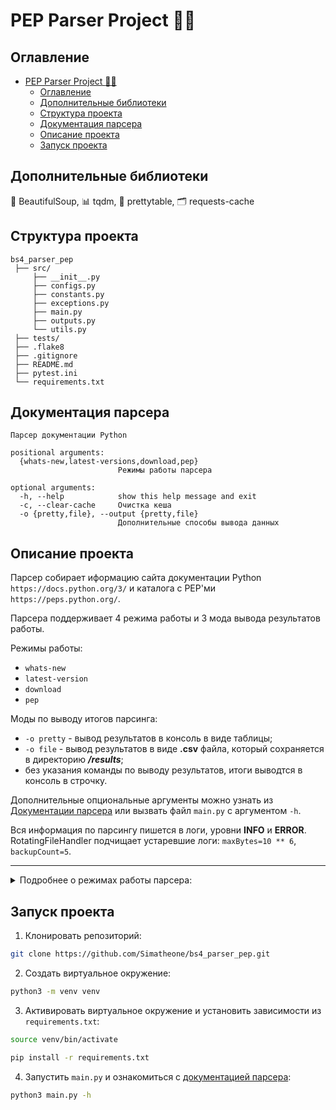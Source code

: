 # PEP Parser Project :male_detective:

## Оглавление
- [PEP Parser Project :male_detective:](#pep-parser-project-male_detective)
  - [Оглавление](#оглавление)
  - [Дополнительные библиотеки](#дополнительные-библиотеки)
  - [Структура проекта](#структура-проекта)
  - [Документация парсера](#документация-парсера)
  - [Описание проекта](#описание-проекта)
  - [Запуск проекта](#запуск-проекта)

## Дополнительные библиотеки
:stew: BeautifulSoup, :bar_chart: tqdm, :calendar: prettytable, :card_index_dividers: requests-cache

## Структура проекта
```
bs4_parser_pep
 ├── src/
     ├── __init__.py
     ├── configs.py
     ├── constants.py
     ├── exceptions.py
     ├── main.py
     ├── outputs.py
     └── utils.py
 ├── tests/
 ├── .flake8
 ├── .gitignore
 ├── README.md
 ├── pytest.ini
 └── requirements.txt
```

## Документация парсера
```
Парсер документации Python

positional arguments:
  {whats-new,latest-versions,download,pep}
                        Режимы работы парсера

optional arguments:
  -h, --help            show this help message and exit
  -c, --clear-cache     Очистка кеша
  -o {pretty,file}, --output {pretty,file}
                        Дополнительные способы вывода данных
```

## Описание проекта
Парсер собирает иформацию сайта документации Python ```https://docs.python.org/3/``` и каталога с PEP'ми ```https://peps.python.org/```.

Парсера поддерживает 4 режима работы и 3 мода вывода результатов работы.

Режимы работы:
- ```whats-new```
- ```latest-version```
- ```download```
- ```pep```

Моды по выводу итогов парсинга:
- ```-o pretty``` - вывод результатов в консоль в виде таблицы;
- ```-o file``` - вывод результатов в виде **.csv** файла, который сохраняется в директорию ***/results***;
- без указания команды по выводу результатов, итоги выводтся в консоль в строчку.

Дополнительные опциональные аргументы можно узнать из [Документации парсера](#документация-парсера) или вызвать файл ```main.py``` c аргументом ```-h```.

Вся информация по парсингу пишется в логи, уровни **INFO** и **ERROR**.
RotatingFileHandler подчищает устаревшие логи: ```maxBytes=10 ** 6```, ```backupCount=5```.

---
<details><summary>Подробнее о режимах работы парсера:</summary>
<p>

Режим работы ```whats-new``` сканирует страницу ```https://docs.python.org/3/```, раздел ***"Docs by version"***, и собирает ссылки на каждую версию ***Python***. Далее сканирует карточку каждой версии ***Python*** и выводит информацию: ссылка на статью, заголовок, редактор, автор.

```
Пример:

+----------------------------------------------+---------------------------+------------------------------------------------+
| Ссылка на статью                             | Заголовок                 | Редактор, Автор                                |
+----------------------------------------------+---------------------------+------------------------------------------------+
| https://docs.python.org/3/whatsnew/3.10.html | What’s New In Python 3.10 |  Release 3.10.5  Date July 18, 2022  Editor ...|
| ...                                          | ...                       |  ...                                           |
+----------------------------------------------+---------------------------+------------------------------------------------+
```
---

Режим работы ```latest-version``` сканирует страницу ```https://docs.python.org/3/```, раздел ***"Docs by version"*** и выводит информацию о **Python**: ссылку на документацию, версия и статус.

```
Пример:

+--------------------------------------+--------------+----------------+
| Ссылка на документацию               | Версия       | Статус         |
+--------------------------------------+--------------+----------------+
| https://docs.python.org/3.12/        | 3.12         | in development |
| ...                                  | ...          |  ...           |
| https://docs.python.org/3.9/         | 3.9          | stable         |
| ...                                  | ...          |  ...           |
+--------------------------------------+--------------+----------------+
```
---
Режим работы ```download``` сканирует страницу ```https://docs.python.org/3/download.html``` и скачивает PDF-файл документации zip-архивом. Архив сохраняется в директорию ***/downloads***.

---
Режим работы ```pep``` сканирует страницу ```https://peps.python.org/```, собирает статусы всех **PEP**'ов, ссылки на каждый **PEP** и подсчитывает общее количество **PEP**'ов.
Так как статусы на общей странице **PEP**'ов различаются со статусом в карточке каждого **PEP**'a, парсер дополнительно проходит по карточке каждого **PEP**'a и собирает его статус, параллельно сравнивая со статусом из общей таблицы с **PEP**'ми. Если статусы различиются, то информация записывается в логи, уровень **INFO**.

```
Пример:

Несовпадающие статусы:
https://www.python.org/dev/peps/pep-number
Статус в карточке: Superseded
Ожидаемые статусы: ['Accepted', 'Active']
```
---
</p>
</details>


## Запуск проекта
1. Клонировать репозиторий:
```bash
git clone https://github.com/Simatheone/bs4_parser_pep.git
```

2. Создать виртуальное окружение:
```bash
python3 -m venv venv
```

3. Активировать виртуальное окружение и установить зависимости из ```requirements.txt```:
```bash
source venv/bin/activate
```

```bash
pip install -r requirements.txt
```

4. Запустить ```main.py``` и ознакомиться с [документацией парсера](#документация-парсера):
```bash
python3 main.py -h
```
